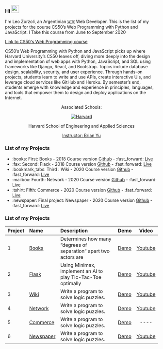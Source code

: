 ### Hi <img src="https://media.giphy.com/media/hvRJCLFzcasrR4ia7z/giphy.gif" width="25px"> 

I'm Leo Zorzoli, an Argentinian 🇦🇷 Web Developer. This is the list of my projects for the course CS50’s Web Programming with Python and JavaScript. I Take this course from June to September 2020

<a href="https://cs50.harvard.edu/web/2020/">
  Link to CS50's Web Programming course 
</a>

CS50’s Web Programming with Python and JavaScript picks up where Harvard University’s CS50 leaves off, diving more deeply into the design and implementation of web apps with Python, JavaScript, and SQL using frameworks like Django, React, and Bootstrap. Topics include database design, scalability, security, and user experience. Through hands-on projects, students learn to write and use APIs, create interactive UIs, and leverage cloud services like GitHub and Heroku. By semester’s end, students emerge with knowledge and experience in principles, languages, and tools that empower them to design and deploy applications on the Internet.


<div align="center">
  <p>Associated Schools:</p>
  <a href="#">
    <img alt="Harvard" src="https://online-learning.harvard.edu/sites/default/files/shields/harvard-engineering.png" />
  </a>
  <p>Harvard School of Engineering and Applied Sciences</p>
  <a href="https://www.edx.org/es/bio/brian-yu">Instructor: Brian Yu </a>
</div>

### List of my Projects
<ul>
  <li>:books: First: Books - 2018 Course version <a href="https://github.com/LeoZorzoli/Books">Github</a> - :fast_forward: <a href="https://leo-books.herokuapp.com/">Live</a></li>
  <li>:fax: Second: Flack - 2018 Course version <a href="https://github.com/LeoZorzoli/Flack">Github</a> - :fast_forward: <a href="https://leo-flack.herokuapp.com/">Live</a></li>
  <li>:bookmark_tabs: Third : Wiki - 2020 Course version <a href="https://github.com/LeoZorzoli/Wiki">Github</a> - :fast_forward: <a href="https://leo-wiki.herokuapp.com/">Live</a></li>
  <li>:mailbox: Fourth: Network - 2020 Course version <a href="https://github.com/LeoZorzoli/Network">Github</a> - :fast_forward: <a href="https://leo-network.herokuapp.com/">Live</a></li>
  <li>:tshirt: Fifth: Commerce - 2020 Course version <a href="https://github.com/LeoZorzoli/Commerce">Github</a> - :fast_forward: <a href="https://leo-commerce.herokuapp.com/">Live</a></li>
  <li>:newspaper: Final project: Newspaper - 2020 Course version <a href="https://github.com/LeoZorzoli/Newspaper">Github</a> - :fast_forward: <a href="https://leo-newspaper.herokuapp.com/">Live</a></li>
</ul>

### List of my Projects

| Project | Name                       | Description                                                        | Demo                                                         | Video                                   |
| :--- | :------------------------- | :----------------------------------------------------------------- | :-------------------------------------------------------------------- | :--------------------------------------: |
| 1    | <a href="https://github.com/LeoZorzoli/Books">Books</a> | Determines how many “degrees of separation” apart two actors are   | <a href="https://leo-books.herokuapp.com/">Demo</a> | <a href="https://www.youtube.com/watch?v=CNeXyoyiLeo">Youtube</a> |
| 2    | <a href="https://github.com/LeoZorzoli/Flack">Flask</a> | Using Minimax, implement an AI to play Tic-Tac-Toe optimally       | <a href="https://leo-flack.herokuapp.com/">Demo</a> | <a href="https://www.youtube.com/watch?v=6bWu8Z-7au8">Youtube</a> |
| 3    | <a href="https://github.com/LeoZorzoli/Wiki">Wiki</a>   | Write a program to solve logic puzzles.                            | <a href="https://leo-wiki.herokuapp.com/">Demo</a> | <a href="https://www.youtube.com/watch?v=O90jSuN0BcU">Youtube</a> |
| 4    | <a href="https://github.com/LeoZorzoli/Network">Network</a>   | Write a program to solve logic puzzles.                            | <a href="https://leo-network.herokuapp.com/">Demo</a> | <a href="https://www.youtube.com/watch?v=8-V2YDcNa1U">Youtube</a> |
| 5    | <a href="https://github.com/LeoZorzoli/Commerce">Commerce</a>   | Write a program to solve logic puzzles.                            | <a href="https://leo-commerce.herokuapp.com/">Demo</a> | ---- |
| 6    | <a href="https://github.com/LeoZorzoli/Newspaper">Newspaper</a>   | Write a program to solve logic puzzles.                            | <a href="https://leo-newspaper.herokuapp.com/">Demo</a> | <a href="https://www.youtube.com/watch?v=5KNpTBDCp_U">Youtube</a> |


